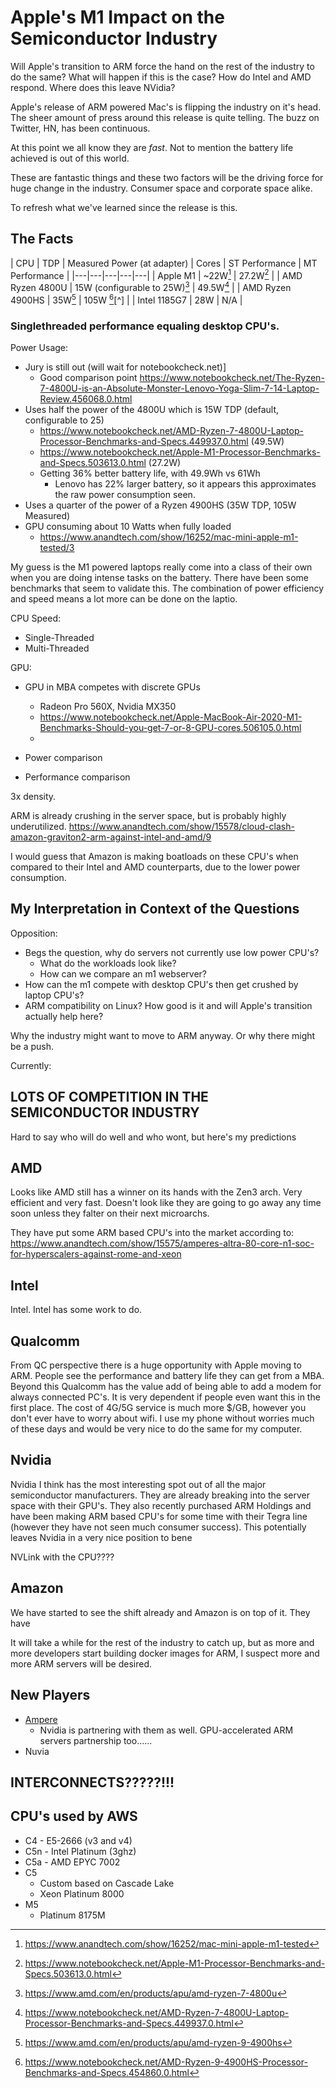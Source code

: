 # Apple's M1 Impact on the Semiconductor Industry

Will Apple's transition to ARM force the hand on the rest of the industry to do the same?
What will happen if this is the case? How do Intel and AMD respond. Where does this leave
NVidia?

Apple's release of ARM powered Mac's is flipping the industry on it's head. The 
sheer amount of press around this release is quite telling. The buzz on Twitter,
HN, has been continuous.

At this point we all know they are *fast*. Not to mention the battery life achieved is out of this world. 

These are fantastic things and these two factors will be the driving force for huge 
change in the industry. Consumer space and corporate space alike.

To refresh what we've learned since the release is this.


## The Facts

| CPU | TDP | Measured Power (at adapter) | Cores | ST Performance | MT Performance |
|---|---|---|---|---|
| Apple M1 | ~22W[^m1_anand_power] | 27.2W[^m1_nbcheck_power] |
| AMD Ryzen 4800U | 15W (configurable to 25W)[^4800u_amd_power] | 49.5W[^4800u_nbcheck_power] |
| AMD Ryzen 4900HS | 35W[^4900hs_amd_power] | 105W [^4900hs_nbcheck_power][^] |
| Intel 1185G7 | 28W | N/A |

### Singlethreaded performance equaling desktop CPU's.



Power Usage:
* Jury is still out (will wait for notebookcheck.net)]
  * Good comparison point https://www.notebookcheck.net/The-Ryzen-7-4800U-is-an-Absolute-Monster-Lenovo-Yoga-Slim-7-14-Laptop-Review.456068.0.html
* Uses half the power of the 4800U which is 15W TDP (default, configurable to 25)
  * https://www.notebookcheck.net/AMD-Ryzen-7-4800U-Laptop-Processor-Benchmarks-and-Specs.449937.0.html (49.5W)
  * https://www.notebookcheck.net/Apple-M1-Processor-Benchmarks-and-Specs.503613.0.html (27.2W)
  * Getting 36% better battery life, with 49.9Wh vs 61Wh
    * Lenovo has 22% larger battery, so it appears this approximates the raw power consumption seen.
* Uses a quarter of the power of a Ryzen 4900HS (35W TDP, 105W Measured)
* GPU consuming about 10 Watts when fully loaded
  * https://www.anandtech.com/show/16252/mac-mini-apple-m1-tested/3

My guess is the M1 powered laptops really come into a class of their own when you are 
doing intense tasks on the battery. There have been some benchmarks that seem to validate
this. The combination of power efficiency and speed means a lot more can be done on the
laptio.

CPU Speed:
* Single-Threaded
* Multi-Threaded

GPU:
* GPU in MBA competes with discrete GPUs
  * Radeon Pro 560X, Nvidia MX350
  * https://www.notebookcheck.net/Apple-MacBook-Air-2020-M1-Benchmarks-Should-you-get-7-or-8-GPU-cores.506105.0.html
  * 

* Power comparison
* Performance comparison

3x density.

ARM is already crushing in the server space, but is probably highly underutilized.
https://www.anandtech.com/show/15578/cloud-clash-amazon-graviton2-arm-against-intel-and-amd/9

I would guess that Amazon is making boatloads on these CPU's when compared to their
Intel and AMD counterparts, due to the lower power consumption.

## My Interpretation in Context of the Questions


Opposition:

* Begs the question, why do servers not currently use low power CPU's?
  * What do the workloads look like?
  * How can we compare an m1 webserver?
* How can the m1 compete with desktop CPU's then get crushed by laptop CPU's?
* ARM compatibility on Linux? How good is it and will Apple's transition actually help here?

Why the industry might want to move to ARM anyway. Or why there might be a push.


Currently:

## LOTS OF COMPETITION IN THE SEMICONDUCTOR INDUSTRY

Hard to say who will do well and who wont, but here's my predictions

## AMD

Looks like AMD still has a winner on its hands with the Zen3 arch. Very efficient 
and very fast. Doesn't look like they are going to go away any time soon unless
they falter on their next microarchs.

They have put some ARM based CPU's into the market according to:
https://www.anandtech.com/show/15575/amperes-altra-80-core-n1-soc-for-hyperscalers-against-rome-and-xeon

## Intel

Intel. Intel has some work to do.

## Qualcomm

From QC perspective there is a huge opportunity with Apple moving to ARM.
People see the performance and battery life they can get from a MBA. 
Beyond this Qualcomm has the value add of being able to add a modem
for always connected PC's. It is very dependent if people even want this
in the first place. The cost of 4G/5G service is much more $/GB, however
you don't ever have to worry about wifi. I use my phone without worries
much of these days and would be very nice to do the same for my computer.

## Nvidia

Nvidia I think has the most interesting spot out of all the major semiconductor
manufacturers. They are already breaking into the server space with their GPU's.
They also recently purchased ARM Holdings and have been making ARM based CPU's
for some time with their Tegra line (however they have not seen much consumer success).
This potentially leaves Nvidia in a very nice position to bene

NVLink with the CPU????

## Amazon

We have started to see the shift already and Amazon is on top of it. They have 

It will take a while for the rest of the industry to catch up, but as more and more
developers start building docker images for ARM, I suspect more and more ARM servers
will be desired. 


## New Players

* [Ampere](https://en.wikipedia.org/wiki/Ampere_Computing)
  * Nvidia is partnering with them as well. GPU-accelerated ARM servers partnership too......
* Nuvia

## INTERCONNECTS?????!!!

## CPU's used by AWS

* C4 - E5-2666 (v3 and v4)
* C5n - Intel Platinum (3ghz)
* C5a - AMD EPYC 7002
* C5
  * Custom based on Cascade Lake
  * Xeon Platinum 8000
* M5
  * Platinum 8175M


[^m1_nbcheck_power]: https://www.notebookcheck.net/Apple-M1-Processor-Benchmarks-and-Specs.503613.0.html
[^m1_anand_power]: https://www.anandtech.com/show/16252/mac-mini-apple-m1-tested
[^4800u_amd_power]: https://www.amd.com/en/products/apu/amd-ryzen-7-4800u
[^4900hs_amd_power]: https://www.amd.com/en/products/apu/amd-ryzen-9-4900hs 
[^4800u_nbcheck_power]: https://www.notebookcheck.net/AMD-Ryzen-7-4800U-Laptop-Processor-Benchmarks-and-Specs.449937.0.html
[^4900hs_nbcheck_power]: https://www.notebookcheck.net/AMD-Ryzen-9-4900HS-Processor-Benchmarks-and-Specs.454860.0.html
[^7]:
[^8]:
[^9]: